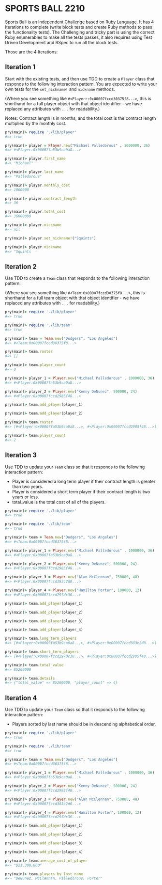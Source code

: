 # SPORTS BALL 2210

Sports Ball is an Independent Challenge based on Ruby Language. It has 4 Iterations to complete (write block tests and create Ruby methods to pass the functionality tests).
The Challenging and tricky part is using the correct Ruby enumerables to make all the tests passes, it also requires using Test Driven Development and RSpec to run all the block tests.

Those are the 4 Iterations:

## Iteration 1
 
Start with the existing tests, and then use TDD to create a `Player` class that responds to the 
following interaction pattern. You are expected to write your own tests for the `set_nickname!` and `nickname` methods.

(Where you see something like `#<Playerr:0x00007fccd30375f8...>`, this is
shorthand for a full player object with that object identifier - we have
replaced any attributes with `...` for readability.)

Notes: Contract length is in months, and the total cost is the contract length multiplied by the monthly cost.

```ruby
pry(main)> require './lib/player'
#=> true

pry(main)> player = Player.new("Michael Palledorous" , 1000000, 36)
#=> #<Player:0x00007fa53b9ca0a8...>

pry(main)> player.first_name
#=> "Michael"

pry(main)> player.last_name
#=> "Palledorous"

pry(main)> player.monthly_cost
#=> 1000000

pry(main)> player.contract_length
#=> 36

pry(main)> player.total_cost
#=> 36000000

pry(main)> player.nickname
#=> nil

pry(main)> player.set_nickname!("Squints")

pry(main)> player.nickname
#=> "Squints
```

## Iteration 2

Use TDD to create a `Team` class that responds to the following interaction
pattern:

(Where you see something like `#<Team:0x00007fccd30375f8...>`, this is
shorthand for a full team object with that object identifier - we have
replaced any attributes with `...` for readability.)

```ruby
pry(main)> require './lib/player'
#=> true

pry(main)> require './lib/team'
#=> true

pry(main)> team = Team.new("Dodgers", "Los Angeles")
#=> #<Team:0x00007fccd30375f8...>

pry(main)> team.roster
#=> []

pry(main)> team.player_count
#=> 0

pry(main)> player_1 = Player.new("Michael Palledorous" , 1000000, 36)
#=> #<Player:0x00007fa53b9ca0a8...>

pry(main)> player_2 = Player.new("Kenny DeNunez", 500000, 24)
#=> #<Player:0x00007fccd2985f48...>

pry(main)> team.add_player(player_1)

pry(main)> team.add_player(player_2)

pry(main)> team.roster
#=> [#<Player:0x00007fa53b9ca0a8...>, #<Player:0x00007fccd2985f48...>]

pry(main)> team.player_count
#=> 2
```

## Iteration 3

Use TDD to update your `Team` class so that it responds to the following interaction pattern: 

* Player is considered a long term player if their contract length is greater than two years.
* Player is considered a short term player if their contract length is two years or less.
* total_value is the total cost of all of the players.

```ruby
pry(main)> require './lib/player'
#=> true

pry(main)> require './lib/team'
#=> true

pry(main)> team = Team.new("Dodgers", "Los Angeles")
#=> #<Team:0x00007fccd30375f8...>

pry(main)> player_1 = Player.new("Michael Palledorous" , 1000000, 36)
#=> #<Player:0x00007fa53b9ca0a8...>

pry(main)> player_2 = Player.new("Kenny DeNunez", 500000, 24)
#=> #<Player:0x00007fccd2985f48...>

pry(main)> player_3 = Player.new("Alan McClennan", 750000, 48)
#=> #<Player:0x00007fccd383c2d0...>

pry(main)> player_4 = Player.new("Hamilton Porter", 100000, 12)
#=> #<Player:0x00007fccd297dc30...>

pry(main)> team.add_player(player_1)

pry(main)> team.add_player(player_2)

pry(main)> team.add_player(player_3)

pry(main)> team.add_player(player_4)

pry(main)> team.long_term_players
#=> [#<Player:0x00007fa53b9ca0a8...>, #<Player:0x00007fccd383c2d0...>]

pry(main)> team.short_term_players
#=> [#<Player:0x00007fccd297dc30...>, #<Player:0x00007fccd2985f48...>]

pry(main)> team.total_value
#=> 85200000

pry(main)> team.details
#=> {"total_value" => 85200000, "player_count" => 4}

```

## Iteration 4

Use TDD to update your `Team` class so that it responds to the following interaction pattern:

* Players sorted by last name should be in descending alphabetical order.


```ruby
pry(main)> require './lib/player'
#=> true

pry(main)> require './lib/team'
#=> true

pry(main)> team = Team.new("Dodgers", "Los Angeles")
#=> #<Team:0x00007fccd30375f8...>

pry(main)> player_1 = Player.new("Michael Palledorous" , 1000000, 36)
#=> #<Player:0x00007fa53b9ca0a8...>

pry(main)> player_2 = Player.new("Kenny DeNunez", 500000, 24)
#=> #<Player:0x00007fccd2985f48...>

pry(main)> player_3 = Player.new("Alan McClennan", 750000, 48)
#=> #<Player:0x00007fccd383c2d0...>

pry(main)> player_4 = Player.new("Hamilton Porter", 100000, 12)
#=> #<Player:0x00007fccd297dc30...>

pry(main)> team.add_player(player_1)

pry(main)> team.add_player(player_2)

pry(main)> team.add_player(player_3)

pry(main)> team.add_player(player_4)

pry(main)> team.average_cost_of_player
#=> "$21,300,000"

pry(main)> team.players_by_last_name
#=> "DeNunez, McClennan, Palledorous, Porter"
```
